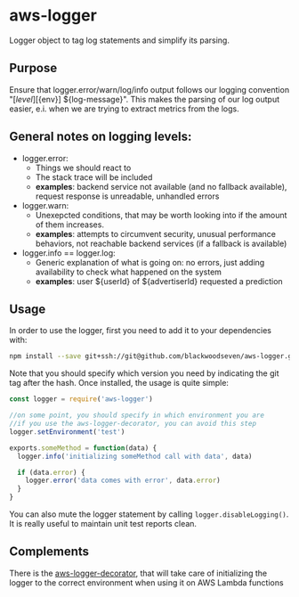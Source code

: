 # aws-logger

Logger object to tag log statements and simplify its parsing.

## Purpose
Ensure that logger.error/warn/log/info output follows our logging convention "[${level}] [${env}] ${log-message}".
This makes the parsing of our log output easier, e.i. when we are trying to extract metrics from the logs.

## General notes on logging levels:
* logger.error:
  * Things we should react to
  * The stack trace will be included
  * **examples**: backend service not available (and no fallback available), request response is unreadable, unhandled errors
* logger.warn:
  * Unexepcted conditions, that may be worth looking into if the amount of them increases.
  * **examples**: attempts to circumvent security, unusual performance behaviors, not reachable backend services (if a fallback is available)
* logger.info == logger.log:
  * Generic explanation of what is going on: no errors, just adding availability to check what happened on the system
  * **examples**: user ${userId} of ${advertiserId} requested a prediction

## Usage
In order to use the logger, first you need to add it to your dependencies with:
```bash
npm install --save git+ssh://git@github.com/blackwoodseven/aws-logger.git#v1.0.0
```
Note that you should specify which version you need by indicating the git tag after the hash. Once installed, the usage is quite simple:
```js
const logger = require('aws-logger')

//on some point, you should specify in which environment you are
//if you use the aws-logger-decorator, you can avoid this step
logger.setEnvironment('test')

exports.someMethod = function(data) {
  logger.info('initializing someMethod call with data', data)

  if (data.error) {
    logger.error('data comes with error', data.error)
  }
}
```
You can also mute the logger statement by calling `logger.disableLogging()`. It is really useful to maintain unit test reports clean.

## Complements
There is the [aws-logger-decorator](https://github.com/blackwoodseven/lambda-decorator-aws-logger), that will take care of initializing the logger to the correct environment when using it on AWS Lambda functions
